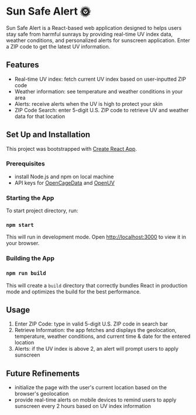 # Sun Safe Alert 🌞
Sun Safe Alert is a React-based web application designed to helps users stay safe from harmful sunrays by providing real-time UV index data, weather conditions, and personalized alerts for sunscreen application. Enter a ZIP code to get the latest UV information.

## Features
* Real-time UV index: fetch current UV index based on user-inputted ZIP code
* Weather information: see temperature and weather conditions in your area
* Alerts: receive alerts when the UV is high to protect your skin
* ZIP Code Search: enter 5-digit U.S. ZIP code to retrieve UV and weather data for that location

## Set Up and Installation

This project was bootstrapped with [Create React App](https://github.com/facebook/create-react-app).

### Prerequisites
* install Node.js and npm on local machine
* API keys for [OpenCageData](https://opencagedata.com/api#quickstart) and [OpenUV](https://www.openuv.io/dashboard)

### Starting the App

To start project directory, run:

### `npm start`

This will run in development mode. Open [http://localhost:3000](http://localhost:3000) to view it in your browser.

### Building the App

### `npm run build`

This will create a `build` directory that correctly bundles React in production mode and optimizes the build for the best performance.

## Usage
1. Enter ZIP Code: type in valid 5-digit U.S. ZIP code in search bar
2. Retrieve Information: the app fetches and displays the geolocation, temperature, weather conditions, and current time & date for the entered location
3. Alerts: if the UV index is above 2, an alert will prompt users to apply sunscreen

## Future Refinements
* initialize the page with the user's current location based on the browser's geolocation
* provide real-time alerts on mobile devices to remind users to apply sunscreen every 2 hours based on UV index information